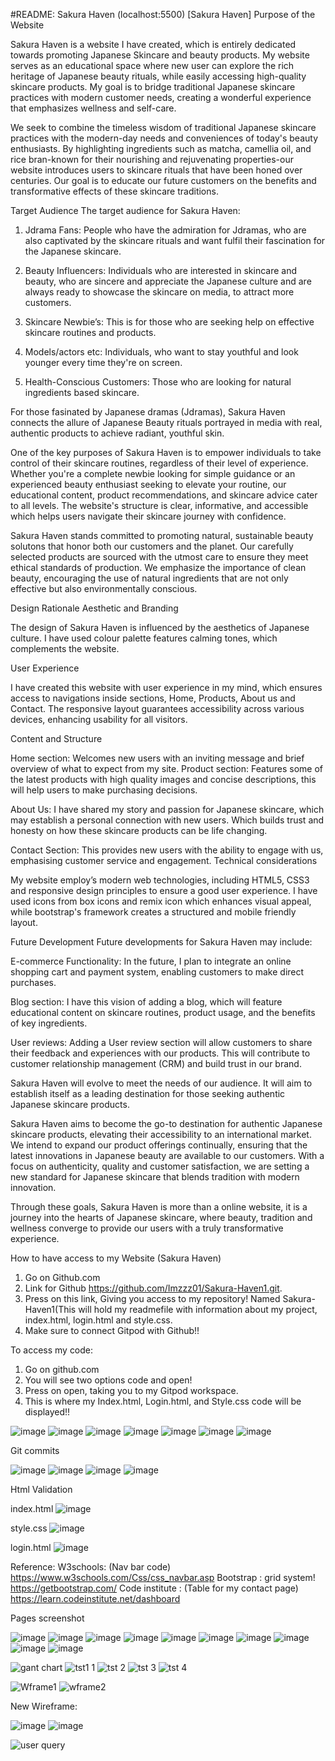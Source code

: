 #README: Sakura Haven
(localhost:5500) [Sakura Haven]
 Purpose of the Website
 
Sakura Haven is a website I have created, which is entirely dedicated towards promoting Japanese Skincare and beauty products. My website serves as an educational space where new user can explore the rich heritage of Japanese beauty rituals, while easily accessing high-quality skincare products. My goal is to bridge traditional Japanese skincare practices with modern customer needs, creating a wonderful experience that emphasizes wellness and self-care.

We seek to combine the timeless wisdom of traditional Japanese skincare practices with the modern-day needs and conveniences of today's beauty enthusiasts. By highlighting ingredients such as matcha, camellia oil, and rice bran-known for their nourishing and rejuvenating properties-our website introduces users to skincare rituals that have been honed over centuries. Our goal is to educate our future customers on the benefits and transformative effects of these skincare traditions.

Target Audience 
The target audience for Sakura Haven:

1. Jdrama Fans: People who have the admiration for Jdramas, who are also captivated by the skincare rituals and want fulfil their fascination for the Japanese skincare.

2. Beauty Influencers: Individuals who are interested in skincare and beauty, who are sincere and appreciate the Japanese culture and are always ready to showcase the skincare on media, to attract more customers.

3. Skincare Newbie’s: This is for those who are seeking help on effective skincare routines and products.

4. Models/actors etc: Individuals, who want to stay youthful and look younger every time they're on screen. 

5. Health-Conscious Customers: Those who are looking for natural ingredients based skincare.

For those fasinated by Japanese dramas (Jdramas), Sakura Haven connects the allure of Japanese Beauty rituals portrayed in media with real, authentic products to achieve radiant, youthful skin.

One of the key purposes of Sakura Haven is to empower individuals to take control of their skincare routines, regardless of their level of experience. Whether you're a complete newbie looking for simple guidance or an experienced beauty enthusiast seeking to elevate your routine, our educational content, product recommendations, and skincare advice cater to all levels. The website's structure is clear, informative, and accessible which helps users navigate their skincare journey with confidence.

Sakura Haven stands committed to promoting natural, sustainable beauty solutons that honor both our customers and the planet. Our carefully selected products are sourced with the utmost care to ensure they meet ethical standards of production. We emphasize the importance of clean beauty, encouraging the use of natural ingredients that are not only effective but also environmentally conscious. 

Design Rationale 
Aesthetic and Branding

The design of Sakura Haven is influenced by the aesthetics of Japanese culture. I have used colour palette features calming tones, which complements the website. 

User Experience

I have created this website with user experience in my mind, which ensures access to navigations inside sections, Home, Products, About us and Contact. The responsive layout guarantees accessibility across various devices, enhancing usability for all visitors.

Content and Structure

Home section: Welcomes new users with an inviting message and brief overview of what to expect from my site.
Product section: Features some of the latest products with high quality images and concise descriptions, this will help users to make purchasing decisions. 

About Us: I have shared my story and passion for Japanese skincare, which may establish a personal connection with new users. Which builds trust and honesty on how these skincare products can be life changing.

Contact Section: This provides new users with the ability to engage with us, emphasising customer service and engagement.
Technical considerations

My website employ’s modern web technologies, including HTML5, CSS3 and responsive design principles to ensure a good user experience. I have used icons from box icons and remix icon which enhances visual appeal, while bootstrap's framework creates a structured and mobile friendly layout.

Future Development 
Future developments for Sakura Haven may include: 

E-commerce Functionality: In the future, I plan to integrate an online shopping cart and payment system, enabling customers to make direct purchases.

Blog section: I have this vision of adding a blog, which will feature educational content on skincare routines, product usage, and the benefits of key ingredients. 

User reviews: Adding a User review section will allow customers to share their feedback and experiences with our products. This will contribute to customer relationship management (CRM) and build trust in our brand. 

Sakura Haven will evolve to meet the needs of our audience. It will aim to establish itself as a leading destination for those seeking authentic Japanese skincare products.

Sakura Haven aims to become the go-to destination for authentic Japanese skincare products, elevating their accessibility to an international market. We intend to expand our product offerings continually, ensuring that the latest innovations in Japanese beauty are available to our customers. With a focus on authenticity, quality and customer satisfaction, we are setting a new standard for Japanese skincare that blends tradition with modern innovation.

Through these goals, Sakura Haven is more than a online website, it is a journey into the hearts of Japanese skincare, where beauty, tradition and wellness converge to provide our users with a truly transformative experience.

How to have access to my Website (Sakura Haven) 

1. Go on Github.com
2. Link for Github https://github.com/Imzzz01/Sakura-Haven1.git.
3. Press on this link, Giving you access to my repository! Named Sakura-Haven1(This will hold my readmefile with information about my project, index.html, login.html and style.css.
4. Make sure to connect Gitpod with Github!!

To access my code:

1. Go on github.com
2. You will see two options code and open!
3. Press on open, taking you to my Gitpod workspace.
4. This is where my Index.html, Login.html, and Style.css code will be displayed!!

![image](https://github.com/user-attachments/assets/ed9d648a-63d7-43ca-a730-195e22890acc)
![image](https://github.com/user-attachments/assets/0b4065ee-8a79-4781-9a15-c8d220010942)
![image](https://github.com/user-attachments/assets/fac560ee-902c-4ab3-8d54-ddd78b1aa243)
![image](https://github.com/user-attachments/assets/18b3f646-fabc-424a-b557-4896ee3780a7)
![image](https://github.com/user-attachments/assets/34770692-23d3-4358-9429-6f7db38f4feb)
![image](https://github.com/user-attachments/assets/d1fd8bda-3025-4a06-a6fb-0fca394cef66)
![image](https://github.com/user-attachments/assets/2364c05b-b1ef-48e2-b74f-3526b895f3a5)


Git commits

![image](https://github.com/user-attachments/assets/967c03f1-f0c8-4fc9-93d3-772be43533d8)
![image](https://github.com/user-attachments/assets/d5adb2a8-9590-447d-9401-4eae6e78920d)
![image](https://github.com/user-attachments/assets/5ca73785-7035-4f45-ad61-8c295119b98a)
![image](https://github.com/user-attachments/assets/5d52bf8f-bd86-4f04-bfee-b9389209c3cd)




Html Validation 

index.html
![image](https://github.com/user-attachments/assets/6ed58e58-fb16-4ed7-a2b3-46ae00dcced1)

style.css
![image](https://github.com/user-attachments/assets/f750fbef-73d0-4e78-905c-54756966899e)


login.html
![image](https://github.com/user-attachments/assets/498aa890-e58b-454f-8c18-f266f39d7b33)

Reference:
W3schools: (Nav bar code) https://www.w3schools.com/Css/css_navbar.asp
Bootstrap : grid system! https://getbootstrap.com/
Code institute : (Table for my contact page) https://learn.codeinstitute.net/dashboard


Pages screenshot

![image](https://github.com/user-attachments/assets/085566cd-f795-4cb9-ab1d-63e947e42ee7)
![image](https://github.com/user-attachments/assets/8d66f8cd-a8c2-4396-809b-32ce00eba5f7)
![image](https://github.com/user-attachments/assets/8b25b36c-450a-4a75-a8f0-957605ba3095)
![image](https://github.com/user-attachments/assets/460525f5-64a5-470c-b2c6-062420223c91)
![image](https://github.com/user-attachments/assets/4abd407d-e377-4ea4-a670-86806fec08b6)
![image](https://github.com/user-attachments/assets/45cc34df-b219-4ffc-98b6-00439bade33f)
![image](https://github.com/user-attachments/assets/a9d00768-36c6-4f1a-861f-fb19068b3359)
![image](https://github.com/user-attachments/assets/b2867852-b5a1-4436-8fcb-8df5425549c3)
![image](https://github.com/user-attachments/assets/7ebc5a6b-543e-4353-a23f-1f3bd077af16)
![image](https://github.com/user-attachments/assets/012627b0-8f46-4598-8cb6-a9dcd0109958)








![gant chart](https://github.com/user-attachments/assets/c091b564-73de-4e9c-9b69-dbb19edf01e8)
![tst1 1](https://github.com/user-attachments/assets/f78ea2c5-87ec-492a-b3e3-7feef5a4d67f)
![tst 2](https://github.com/user-attachments/assets/d6b8b89a-85f1-40b1-b46f-9d8c7df160a1)
![tst 3](https://github.com/user-attachments/assets/f6992ec6-a192-46b0-a8b0-9b7f2258218c)
![tst 4](https://github.com/user-attachments/assets/ba062123-bdef-43d0-83c0-57624af8255f)


![Wframe1](https://github.com/user-attachments/assets/5c547e91-c345-4260-8b29-8743239946aa)
![wframe2](https://github.com/user-attachments/assets/b9c1244f-1bbf-4e95-afdb-12dff8c66055)

New Wireframe:

![image](https://github.com/user-attachments/assets/8206423b-e02c-46f6-b644-b585e0746c13)
![image](https://github.com/user-attachments/assets/3e70db9f-75d6-43d2-b325-6ea247b64b87)

![user query](https://github.com/user-attachments/assets/5495cf40-5a67-45c7-9619-cb92c5da3282)

